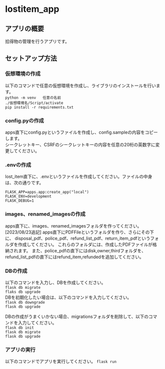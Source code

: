 # lostitem_app
## アプリの概要
拾得物の管理を行うアプリです。

## セットアップ方法
### 仮想環境の作成
以下のコマンドで任意の仮想環境を作成し、ライブラリのインストールを行います。  
`python -m venv   任意の名前`  
`./仮想環境名/Script/activate`  
`pip install -r requirements.txt`

### config.pyの作成
apps直下にconfig.pyというファイルを作成し、config.sampleの内容をコピーします。  
シークレットキー、CSRFのシークレットキーの内容を任意の20桁の英数字に変更してください。

### .envの作成
lost_item直下に、.envというファイルを作成してください。ファイルの中身は、次の通りです。  
```
FLASK_APP=apps.app:create_app("local")
FLASK_ENV=development
FLASK_DEBUG=1
```

### images、renamed_imagesの作成
apps直下に、images、renamed_imagesフォルダを作ってください。
[2023/08/23追記]
apps直下にPDFFileというフォルダを作り、さらにその下に、
disposal_pdf、police_pdf、refund_list_pdf、return_item_pdfというフォルダを作成してください。
これらのフォルダには、作成したPDFファイルが格納されます。
また、police_pdfの直下にはdisk,owner,thirdフォルダを、refund_list_pdfの直下にはrefund_item,refundedを追加してください。


### DBの作成
以下のコマンドを入力し、DBを作成してください。  
`flask db migrate`    
`flaks db upgrade`  
DBを初期化したい場合は、以下のコマンドを入力してください。  
`flask db downgrade`  
`flask db upgrade`  

DBの作成がうまくいかない場合、migrationsフォルダを削除して、以下のコマンドを入力してください。  
`flask db init`  
`flask db migrate`  
`flask db upgrade`  

### アプリの実行
以下のコマンドでアプリを実行してください。
`flask run`
